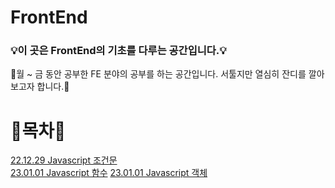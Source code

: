 # FrontEnd 

### 💡이 곳은 FrontEnd의 기초를 다루는 공간입니다.💡    
🌱월 ~ 금 동안 공부한 FE 분야의 공부를 하는 공간입니다. 서툴지만 열심히 잔디를 깔아보고자 합니다.🌱    


# 🌼목차🌼
[22.12.29 Javascript 조건문](https://github.com/bright-affection/Frontend/blob/main/javascript_study/javascript%20%EC%A1%B0%EA%B1%B4%EB%AC%B8.md)  
[23.01.01 Javascript 함수](https://github.com/bright-affection/Frontend/blob/main/javascript_study/javascript%20%ED%95%A8%EC%88%98.md)
[23.01.01 Javascript 객체](https://github.com/bright-affection/Frontend/blob/main/javascript_study/javascript%20%EA%B0%9D%EC%B2%B4.md)